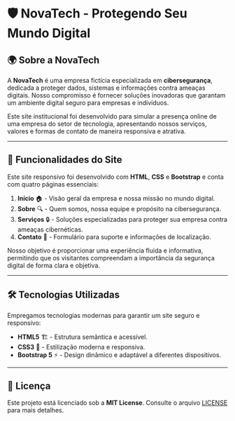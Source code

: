 # 🛡️ NovaTech - Protegendo Seu Mundo Digital

## 🌍 Sobre a NovaTech
A **NovaTech** é uma empresa fictícia especializada em **cibersegurança**, dedicada a proteger dados, sistemas e informações contra ameaças digitais. Nosso compromisso é fornecer soluções inovadoras que garantam um ambiente digital seguro para empresas e indivíduos.

Este site institucional foi desenvolvido para simular a presença online de uma empresa do setor de tecnologia, apresentando nossos serviços, valores e formas de contato de maneira responsiva e atrativa.

---

## 🚀 Funcionalidades do Site
Este site responsivo foi desenvolvido com **HTML**, **CSS** e **Bootstrap** e conta com quatro páginas essenciais:

1. **Início** 🏠 - Visão geral da empresa e nossa missão no mundo digital.
2. **Sobre** 🔍 - Quem somos, nossa equipe e propósito na cibersegurança.
3. **Serviços** 🔒 - Soluções especializadas para proteger sua empresa contra ameaças cibernéticas.
4. **Contato** 📩 - Formulário para suporte e informações de localização.

Nosso objetivo é proporcionar uma experiência fluida e informativa, permitindo que os visitantes compreendam a importância da segurança digital de forma clara e objetiva.

---

## 🛠️ Tecnologias Utilizadas
Empregamos tecnologias modernas para garantir um site seguro e responsivo:

- **HTML5** 🏗️ - Estrutura semântica e acessível.
- **CSS3** 🎨 - Estilização moderna e responsiva.
- **Bootstrap 5** ⚡ - Design dinâmico e adaptável a diferentes dispositivos.

---

## 📜 Licença
Este projeto está licenciado sob a **MIT License**. Consulte o arquivo [LICENSE](LICENSE) para mais detalhes.


